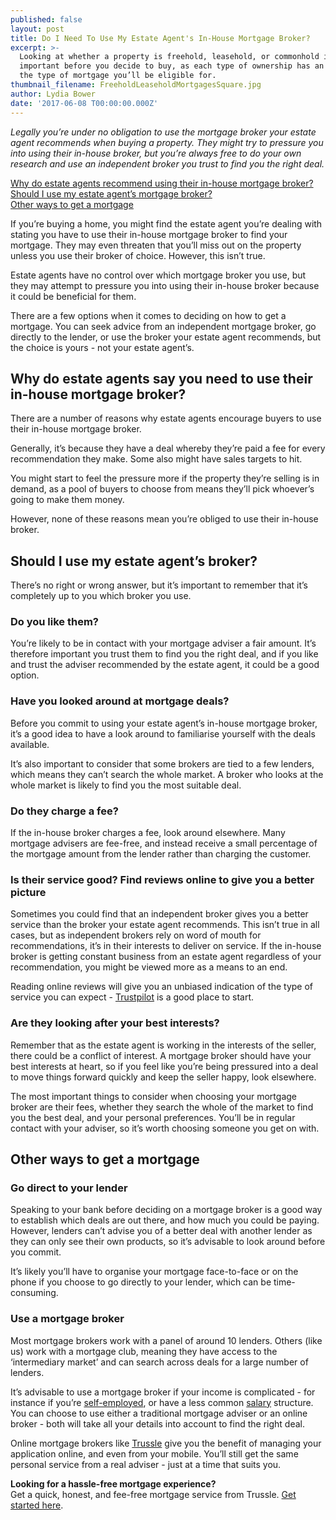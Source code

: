 ```yaml
---
published: false
layout: post
title: Do I Need To Use My Estate Agent's In-House Mortgage Broker?
excerpt: >-
  Looking at whether a property is freehold, leasehold, or commonhold is
  important before you decide to buy, as each type of ownership has an impact on
  the type of mortgage you’ll be eligible for.  
thumbnail_filename: FreeholdLeaseholdMortgagesSquare.jpg
author: Lydia Bower
date: '2017-06-08 T00:00:00.000Z'
---
```

_Legally you’re under no obligation to use the mortgage broker your estate agent recommends when buying a property. They might try to pressure you into using their in-house broker, but you’re always free to do your own research and use an independent broker you trust to find you the right deal._
 
[Why do estate agents recommend using their in-house mortgage broker?](#why-do-estate-agents-say-you-need-to-use-their-in-house-mortgage-broker)  
[Should I use my estate agent’s mortgage broker?](#should-i-use-my-estate-agent’s-broker)  
[Other ways to get a mortgage](#other-ways-to-get-a-mortgage)
 
If you’re buying a home, you might find the estate agent you’re dealing with stating you have to use their in-house mortgage broker to find your mortgage. They may even threaten that you’ll miss out on the property unless you use their broker of choice. However, this isn’t true.
 
Estate agents have no control over which mortgage broker you use, but they may attempt to pressure you into using their in-house broker because it could be beneficial for them.
 
There are a few options when it comes to deciding on how to get a mortgage. You can seek advice from an independent mortgage broker, go directly to the lender, or use the broker your estate agent recommends, but the choice is yours - not your estate agent’s.  
 
## Why do estate agents say you need to use their in-house mortgage broker?
There are a number of reasons why estate agents encourage buyers to use their in-house mortgage broker. 
 
Generally, it’s because they have a deal whereby they’re paid a fee for every recommendation they make. Some also might have sales targets to hit. 
 
You might start to feel the pressure more if the property they’re selling is in demand, as a pool of buyers to choose from means they’ll pick whoever’s going to make them money.
 
However, none of these reasons mean you’re obliged to use their in-house broker. 

## Should I use my estate agent’s broker?
There’s no right or wrong answer, but it’s important to remember that it’s completely up to you which broker you use. 
 
### Do you like them?
You’re likely to be in contact with your mortgage adviser a fair amount. It’s therefore important you trust them to find you the right deal, and if you like and trust the adviser recommended by the estate agent, it could be a good option.
 
### Have you looked around at mortgage deals?
Before you commit to using your estate agent’s in-house mortgage broker, it’s a good idea to have a look around to familiarise yourself with the deals available.
 
It’s also important to consider that some brokers are tied to a few lenders, which means they can’t search the whole market. A broker who looks at the whole market is likely to find you the most suitable deal. 
 
### Do they charge a fee?
If the in-house broker charges a fee, look around elsewhere. Many mortgage advisers are fee-free, and instead receive a small percentage of the mortgage amount from the lender rather than charging the customer.  
 
### Is their service good? Find reviews online to give you a better picture
Sometimes you could find that an independent broker gives you a better service than the broker your estate agent recommends. This isn’t true in all cases, but as independent brokers rely on word of mouth for recommendations, it’s in their interests to deliver on service. If the in-house broker is getting constant business from an estate agent regardless of your recommendation, you might be viewed more as a means to an end. 
 
Reading online reviews will give you an unbiased indication of the type of service you can expect - [Trustpilot](https://uk.trustpilot.com/) is a good place to start.   
 
### Are they looking after your best interests?
Remember that as the estate agent is working in the interests of the seller, there could be a conflict of interest. A mortgage broker should have your best interests at heart, so if you feel like you’re being pressured into a deal to move things forward quickly and keep the seller happy, look elsewhere. 
 
The most important things to consider when choosing your mortgage broker are their fees, whether they search the whole of the market to find you the best deal, and your personal preferences. You’ll be in regular contact with your adviser, so it’s worth choosing someone you get on with. 
 
## Other ways to get a mortgage
### Go direct to your lender
Speaking to your bank before deciding on a mortgage broker is a good way to establish which deals are out there, and how much you could be paying. However, lenders can’t advise you of a better deal with another lender as they can only see their own products, so it’s advisable to look around before you commit. 
 
It’s likely you’ll have to organise your mortgage face-to-face or on the phone if you choose to go directly to your lender, which can be time-consuming. 

### Use a mortgage broker
Most mortgage brokers work with a panel of around 10 lenders. Others (like us) work with a mortgage club, meaning they have access to the ‘intermediary market’ and can search across deals for a large number of lenders. 
 
It’s advisable to use a mortgage broker if your income is complicated - for instance if you’re [self-employed](https://trussle.com/blog/getting-a-mortgage-self-employed), or have a less common [salary](https://trussle.com/blog/how-salary-affects-mortgage) structure. You can choose to use either a traditional mortgage adviser or an online broker - both will take all your details into account to find the right deal.
 
Online mortgage brokers like [Trussle](https://trussle.com/?utm_source=blog&utm_medium=get-started-cta&utm_campaign=170503) give you the benefit of managing your application online, and even from your mobile. You’ll still get the same personal service from a real adviser - just at a time that suits you.
 
 
**Looking for a hassle-free mortgage experience?**  
Get a quick, honest, and fee-free mortgage service from Trussle. [Get started here](https://trussle.com/?utm_source=blog&utm_medium=get-started-cta&utm_campaign=170503).
